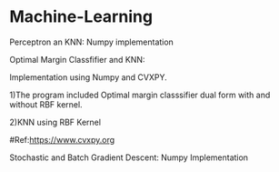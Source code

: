 # Machine-Learning

Perceptron an KNN: Numpy implementation 

Optimal Margin Classfifier and KNN:

Implementation using Numpy and CVXPY. 

1)The program included Optimal margin classsifier dual form with and without RBF kernel. 

2)KNN using RBF Kernel

#Ref:https://www.cvxpy.org

Stochastic and Batch Gradient Descent: Numpy Implementation



